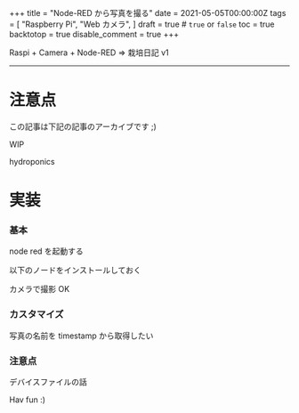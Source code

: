 +++
title = "Node-RED から写真を撮る"
date = 2021-05-05T00:00:00Z
tags = [
    "Raspberry Pi",
    "Web カメラ",
]
draft = true # `true` or `false`
toc = true
backtotop = true
disable_comment = true
+++

Raspi + Camera + Node-RED => 栽培日記 v1

<!--more-->
---

# 注意点

この記事は下記の記事のアーカイブです ;)

WIP

hydroponics

# 実装

### 基本

node red を起動する

以下のノードをインストールしておく

カメラで撮影 OK

### カスタマイズ


写真の名前を timestamp から取得したい

### 注意点

デバイスファイルの話


Hav fun :)